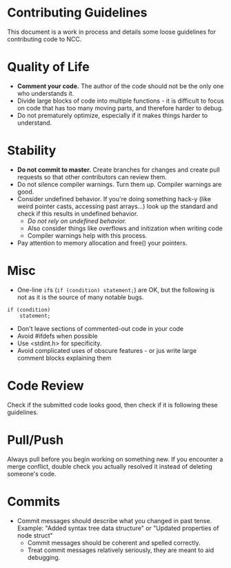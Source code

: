 # Contributing Guidelines

This document is a work in process and details some loose guidelines for contributing code to NCC.

# Quality of Life
- **Comment your code.** The author of the code should not be the only one who understands it.
- Divide large blocks of code into multiple functions - it is difficult to focus on code that has too many moving parts, and therefore harder to debug.
- Do not prematurely optimize, especially if it makes things harder to understand.

# Stability
- **Do not commit to master.** Create branches for changes and create pull requests so that other contributors can review them.
- Do not silence compiler warnings. Turn them up. Compiler warnings are good.
- Consider undefined behavior. If you're doing something hack-y (like weird pointer casts, accessing past arrays...) look up the standard and check if this results in undefined behavior.
  - *Do not rely on undefined behavior.*
  - Also consider things like overflows and initization when writing code
  - Compiler warnings help with this process.
- Pay attention to memory allocation and free() your pointers.

# Misc
- One-line `if`s (`if (condition) statement;`) are OK, but the following is not as it is the source of many notable bugs.
```
if (condition)
    statement;
```
- Don't leave sections of commented-out code in your code
- Avoid #ifdefs when possible
- Use <stdint.h> for specificity.
- Avoid complicated uses of obscure features - or jus write large comment blocks explaining them

# Code Review
Check if the submitted code looks good, then check if it is following these guidelines.

# Pull/Push
Always pull before you begin working on something new. If you encounter a merge conflict, double check you actually resolved it instead of deleting someone's code.

# Commits
- Commit messages should describe what you changed in past tense. Example: "Added syntax tree data structure" or "Updated properties of node struct"
  - Commit messages should be coherent and spelled correctly.
  - Treat commit messages relatively seriously, they are meant to aid debugging.

  
  
